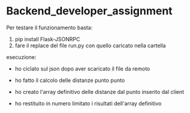 # Backend_developer_assignment

Per testare il funzionamento basta:
1) pip install Flask-JSONRPC
2) fare il replace del file run.py con quello caricato nella cartella

esecuzione:

- ho ciclato sul json dopo aver scaricato il file da remoto

- ho fatto il calcolo delle distanze punto punto

- ho creato l'array definitivo delle distanze dal punto inserito dal client

- ho restituito in numero limitato i risultati dell'array definitivo
